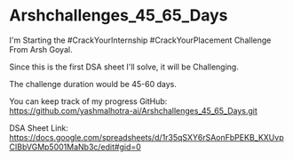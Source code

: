 # Arshchallenges_45_65_Days

I'm Starting the #CrackYourInternship #CrackYourPlacement Challenge From Arsh Goyal.


Since this is the first DSA sheet I'll solve, it will be Challenging.

The challenge duration would be 45-60 days.

You can keep track of my progress
GitHub: https://github.com/yashmalhotra-ai/Arshchallenges_45_65_Days.git

DSA Sheet Link:
https://docs.google.com/spreadsheets/d/1r35qSXY6rSAonFbPEKB_KXUvpCIBbVGMp5001MaNb3c/edit#gid=0

